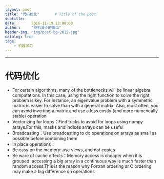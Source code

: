```yaml
---
layout: post
title: "代码优化"       # Title of the post
subtitle:  
date:       2016-11-19 12:00:00
author:     "随机漫步的傻瓜"
header-img: "img/post-bg-2015.jpg"
catalog: true
tags:
    - 机器学习
---
```

---
# 代码优化

- For certain algorithms, many of the bottlenecks will be linear algebra computations. In this case, using the right function to solve the right problem is key. For instance, an eigenvalue problem with a symmetric matrix is easier to solve than with a general matrix. Also, most often, you can avoid inverting a matrix and use a less costly (and more numerically stable) operation
- Vectorizing for loops：Find tricks to avoid for loops using numpy arrays.For this, masks and indices arrays can be useful
- Broadcasting：Use broadcasting to do operations on arrays as small as possible before combining them
- In place operations：
- Be easy on the memory: use views, and not copies
- Be ware of cache effects：Memory access is cheaper when it is grouped: accessing a big array in a continuous way is much faster than random access.This is the reason why Fortran ordering or C ordering may make a big difference on operations
